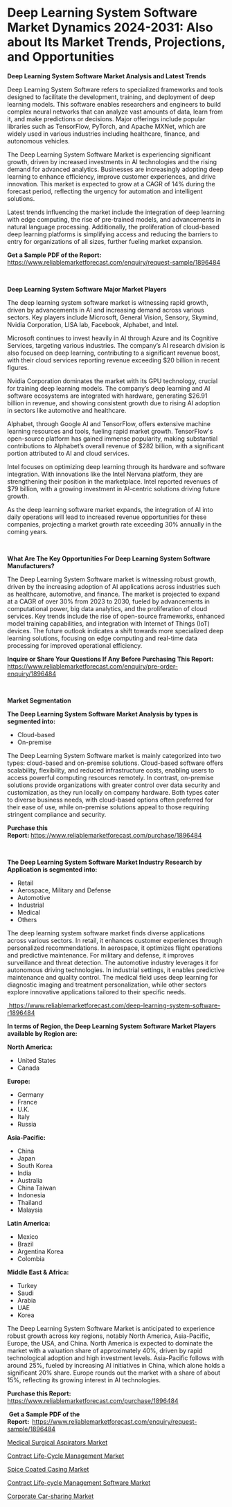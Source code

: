 <p><h1>Deep Learning System Software Market Dynamics 2024-2031: Also about Its Market Trends, Projections, and Opportunities</h1></p><p><strong>Deep Learning System Software Market Analysis and Latest Trends</strong></p>
<p><p>Deep Learning System Software refers to specialized frameworks and tools designed to facilitate the development, training, and deployment of deep learning models. This software enables researchers and engineers to build complex neural networks that can analyze vast amounts of data, learn from it, and make predictions or decisions. Major offerings include popular libraries such as TensorFlow, PyTorch, and Apache MXNet, which are widely used in various industries including healthcare, finance, and autonomous vehicles.</p><p>The Deep Learning System Software Market is experiencing significant growth, driven by increased investments in AI technologies and the rising demand for advanced analytics. Businesses are increasingly adopting deep learning to enhance efficiency, improve customer experiences, and drive innovation. This market is expected to grow at a CAGR of 14% during the forecast period, reflecting the urgency for automation and intelligent solutions.</p><p>Latest trends influencing the market include the integration of deep learning with edge computing, the rise of pre-trained models, and advancements in natural language processing. Additionally, the proliferation of cloud-based deep learning platforms is simplifying access and reducing the barriers to entry for organizations of all sizes, further fueling market expansion.</p></p>
<p><strong>Get a Sample PDF of the Report:&nbsp;</strong> <a href="https://www.reliablemarketforecast.com/enquiry/request-sample/1896484?utm_campaign=1727&utm_medium=2&utm_source=Github&utm_content=ia&utm_term=24102024&utm_id=deep-learning-system-software">https://www.reliablemarketforecast.com/enquiry/request-sample/1896484</a></p>
<p>&nbsp;</p>
<p><strong>Deep Learning System Software Major Market Players</strong></p>
<p><p>The deep learning system software market is witnessing rapid growth, driven by advancements in AI and increasing demand across various sectors. Key players include Microsoft, General Vision, Sensory, Skymind, Nvidia Corporation, LISA lab, Facebook, Alphabet, and Intel.</p><p>Microsoft continues to invest heavily in AI through Azure and its Cognitive Services, targeting various industries. The company’s AI research division is also focused on deep learning, contributing to a significant revenue boost, with their cloud services reporting revenue exceeding $20 billion in recent figures.</p><p>Nvidia Corporation dominates the market with its GPU technology, crucial for training deep learning models. The company’s deep learning and AI software ecosystems are integrated with hardware, generating $26.91 billion in revenue, and showing consistent growth due to rising AI adoption in sectors like automotive and healthcare.</p><p>Alphabet, through Google AI and TensorFlow, offers extensive machine learning resources and tools, fueling rapid market growth. TensorFlow's open-source platform has gained immense popularity, making substantial contributions to Alphabet’s overall revenue of $282 billion, with a significant portion attributed to AI and cloud services.</p><p>Intel focuses on optimizing deep learning through its hardware and software integration. With innovations like the Intel Nervana platform, they are strengthening their position in the marketplace. Intel reported revenues of $79 billion, with a growing investment in AI-centric solutions driving future growth.</p><p>As the deep learning software market expands, the integration of AI into daily operations will lead to increased revenue opportunities for these companies, projecting a market growth rate exceeding 30% annually in the coming years.</p></p>
<p>&nbsp;</p>
<p><strong>What Are The Key Opportunities For Deep Learning System Software Manufacturers?</strong></p>
<p><p>The Deep Learning System Software market is witnessing robust growth, driven by the increasing adoption of AI applications across industries such as healthcare, automotive, and finance. The market is projected to expand at a CAGR of over 30% from 2023 to 2030, fueled by advancements in computational power, big data analytics, and the proliferation of cloud services. Key trends include the rise of open-source frameworks, enhanced model training capabilities, and integration with Internet of Things (IoT) devices. The future outlook indicates a shift towards more specialized deep learning solutions, focusing on edge computing and real-time data processing for improved operational efficiency.</p></p>
<p><strong>Inquire or Share Your Questions If Any Before Purchasing This Report:</strong> <a href="https://www.reliablemarketforecast.com/enquiry/pre-order-enquiry/1896484?utm_campaign=1727&utm_medium=2&utm_source=Github&utm_content=ia&utm_term=24102024&utm_id=deep-learning-system-software">https://www.reliablemarketforecast.com/enquiry/pre-order-enquiry/1896484</a></p>
<p>&nbsp;</p>
<p><strong>Market Segmentation</strong></p>
<p><strong>The Deep Learning System Software Market Analysis by types is segmented into:</strong></p>
<p><ul><li>Cloud-based</li><li>On-premise</li></ul></p>
<p><p>The Deep Learning System Software market is mainly categorized into two types: cloud-based and on-premise solutions. Cloud-based software offers scalability, flexibility, and reduced infrastructure costs, enabling users to access powerful computing resources remotely. In contrast, on-premise solutions provide organizations with greater control over data security and customization, as they run locally on company hardware. Both types cater to diverse business needs, with cloud-based options often preferred for their ease of use, while on-premise solutions appeal to those requiring stringent compliance and security.</p></p>
<p><strong>Purchase this Report:&nbsp;</strong><a href="https://www.reliablemarketforecast.com/purchase/1896484?utm_campaign=1727&utm_medium=2&utm_source=Github&utm_content=ia&utm_term=24102024&utm_id=deep-learning-system-software">https://www.reliablemarketforecast.com/purchase/1896484</a></p>
<p>&nbsp;</p>
<p><strong>The Deep Learning System Software Market Industry Research by Application is segmented into:</strong></p>
<p><ul><li>Retail</li><li>Aerospace, Military and Defense</li><li>Automotive</li><li>Industrial</li><li>Medical</li><li>Others</li></ul></p>
<p><p>The deep learning system software market finds diverse applications across various sectors. In retail, it enhances customer experiences through personalized recommendations. In aerospace, it optimizes flight operations and predictive maintenance. For military and defense, it improves surveillance and threat detection. The automotive industry leverages it for autonomous driving technologies. In industrial settings, it enables predictive maintenance and quality control. The medical field uses deep learning for diagnostic imaging and treatment personalization, while other sectors explore innovative applications tailored to their specific needs.</p></p>
<p><a href="https://www.reliablemarketforecast.com/deep-learning-system-software-r1896484?utm_campaign=1727&utm_medium=2&utm_source=Github&utm_content=ia&utm_term=24102024&utm_id=deep-learning-system-software">&nbsp;https://www.reliablemarketforecast.com/deep-learning-system-software-r1896484</a></p>
<p><strong>In terms of Region, the Deep Learning System Software Market Players available by Region are:</strong></p>
<p>
    <p> <strong> North America: </strong>
        <ul>
            <li>United States</li>
            <li>Canada</li>
        </ul>
        </p> 
    <p> <strong> Europe: </strong>
        <ul>
            <li>Germany</li>
            <li>France</li>
            <li>U.K.</li>
            <li>Italy</li>
            <li>Russia</li>
        </ul>
        </p> 
    <p> <strong> Asia-Pacific: </strong>
        <ul>
            <li>China</li>
            <li>Japan</li>
            <li>South Korea</li>
            <li>India</li>
            <li>Australia</li>
            <li>China Taiwan</li>
            <li>Indonesia</li>
            <li>Thailand</li>
            <li>Malaysia</li>
        </ul>
        </p> 
    <p> <strong> Latin America: </strong>
        <ul>
            <li>Mexico</li>
            <li>Brazil</li>
            <li>Argentina Korea</li>
            <li>Colombia</li>
        </ul>
        </p> 
    <p> <strong> Middle East & Africa: </strong>
        <ul>
            <li>Turkey</li>
            <li>Saudi</li>
            <li>Arabia</li>
            <li>UAE</li>
            <li>Korea</li>
        </ul>
    </p>
    </p>
<p><p>The Deep Learning System Software Market is anticipated to experience robust growth across key regions, notably North America, Asia-Pacific, Europe, the USA, and China. North America is expected to dominate the market with a valuation share of approximately 40%, driven by rapid technological adoption and high investment levels. Asia-Pacific follows with around 25%, fueled by increasing AI initiatives in China, which alone holds a significant 20% share. Europe rounds out the market with a share of about 15%, reflecting its growing interest in AI technologies.</p></p>
<p><strong>Purchase this Report: </strong><a href="https://www.reliablemarketforecast.com/purchase/1896484?utm_campaign=1727&utm_medium=2&utm_source=Github&utm_content=ia&utm_term=24102024&utm_id=deep-learning-system-software">https://www.reliablemarketforecast.com/purchase/1896484</a></p>
<p>&nbsp;<strong>Get a Sample PDF of the Report:&nbsp;&nbsp;</strong><a href="https://www.reliablemarketforecast.com/enquiry/request-sample/1896484?utm_campaign=1727&utm_medium=2&utm_source=Github&utm_content=ia&utm_term=24102024&utm_id=deep-learning-system-software">https://www.reliablemarketforecast.com/enquiry/request-sample/1896484</a></p>
<p><strong></strong></p>
<p><p><a href="https://www.linkedin.com/pulse/medical-surgical-aspirators-market-size-share-trends-analysis-iryge?utm_campaign=1727&utm_medium=2&utm_source=Github&utm_content=ia&utm_term=24102024&utm_id=deep-learning-system-software">Medical Surgical Aspirators Market</a></p><p><a href="https://www.linkedin.com/pulse/contract-life-cycle-management-market-investigation-industry-vpume?utm_campaign=1727&utm_medium=2&utm_source=Github&utm_content=ia&utm_term=24102024&utm_id=deep-learning-system-software">Contract Life-Cycle Management Market</a></p><p><a href="https://github.com/RunaHaque64/Market-Research-Report-List-1/blob/main/spice-coated-casing-market.md?utm_campaign=1727&utm_medium=2&utm_source=Github&utm_content=ia&utm_term=24102024&utm_id=deep-learning-system-software">Spice Coated Casing Market</a></p><p><a href="https://www.linkedin.com/pulse/surfing-contract-life-cycle-management-software-wave-riding-7w4ze?utm_campaign=1727&utm_medium=2&utm_source=Github&utm_content=ia&utm_term=24102024&utm_id=deep-learning-system-software">Contract Life-cycle Management Software Market</a></p><p><a href="https://www.linkedin.com/pulse/navigating-corporate-car-sharing-market-expert-analysis-forecast-4dexe?utm_campaign=1727&utm_medium=2&utm_source=Github&utm_content=ia&utm_term=24102024&utm_id=deep-learning-system-software">Corporate Car-sharing Market</a></p></p>